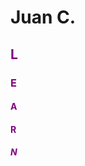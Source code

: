 # Juan C.

## <span style="color: #800080;">L </span>

### <span style="color: #800080;">E</span>

#### <span style="color: #800080;">A</span>

#### <span style="color: #800080;">R</span>

##### <span style="color: #800080;">N</span>

